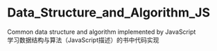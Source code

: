 # Data_Structure_and_Algorithm_JS
Common data structure and algorithm implemented by JavaScript<br/>
学习数据结构与算法（JavaScript描述）的书中代码实现
